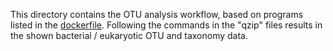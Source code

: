 This directory contains the OTU analysis workflow, based on programs listed in the [dockerfile](./dockerfile). Following the commands in the "qzip" files results in the shown bacterial / eukaryotic OTU and taxonomy data.
